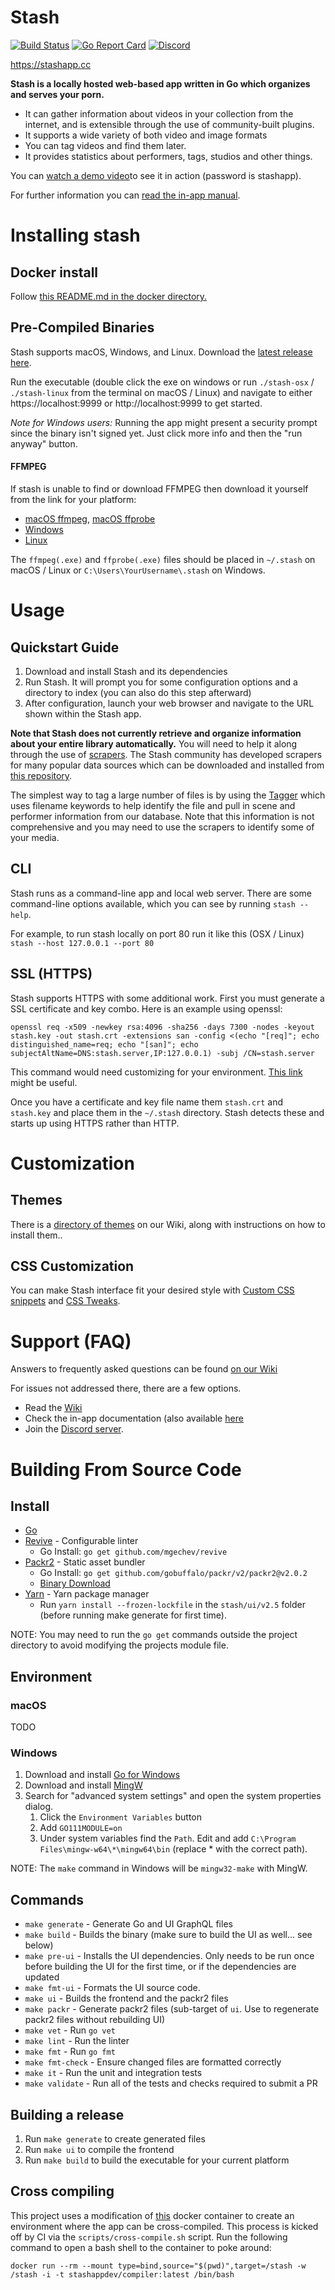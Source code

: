 # Stash

[![Build Status](https://travis-ci.org/stashapp/stash.svg?branch=master)](https://travis-ci.org/stashapp/stash)
[![Go Report Card](https://goreportcard.com/badge/github.com/stashapp/stash)](https://goreportcard.com/report/github.com/stashapp/stash)
[![Discord](https://img.shields.io/discord/559159668438728723.svg?logo=discord)](https://discord.gg/2TsNFKt)

https://stashapp.cc

**Stash is a locally hosted web-based app written in Go which organizes and serves your porn.**

* It can gather information about videos in your collection from the internet, and is extensible through the use of community-built plugins.
* It supports a wide variety of both video and image formats
* You can tag videos and find them later.
* It provides statistics about performers, tags, studios and other things.

You can [watch a demo video](https://vimeo.com/275537038)to see it in action (password is stashapp).

For further information you can [read the in-app manual](https://github.com/stashapp/stash/tree/develop/ui/v2.5/src/docs/en).

# Installing stash

## Docker install

Follow [this README.md in the docker directory.](docker/production/README.md)

## Pre-Compiled Binaries

Stash supports macOS, Windows, and Linux.  Download the [latest release here](https://github.com/stashapp/stash/releases).

Run the executable (double click the exe on windows or run `./stash-osx` / `./stash-linux` from the terminal on macOS / Linux) and navigate to either https://localhost:9999 or http://localhost:9999 to get started.

*Note for Windows users:* Running the app might present a security prompt since the binary isn't signed yet.  Just click more info and then the "run anyway" button.

#### FFMPEG

If stash is unable to find or download FFMPEG then download it yourself from the link for your platform:

* [macOS ffmpeg](https://evermeet.cx/ffmpeg/ffmpeg-4.3.1.zip), [macOS ffprobe](https://evermeet.cx/ffmpeg/ffprobe-4.3.1.zip)
* [Windows](https://www.gyan.dev/ffmpeg/builds/ffmpeg-release-essentials.zip)
* [Linux](https://www.johnvansickle.com/ffmpeg/)

The `ffmpeg(.exe)` and `ffprobe(.exe)` files should be placed in `~/.stash` on macOS / Linux or `C:\Users\YourUsername\.stash` on Windows.

# Usage

## Quickstart Guide
1) Download and install Stash and its dependencies
2) Run Stash. It will prompt you for some configuration options and a directory to index (you can also do this step afterward)
3) After configuration, launch your web browser and navigate to the URL shown within the Stash app.

**Note that Stash does not currently retrieve and organize information about your entire library automatically.**  You will need to help it along through the use of [scrapers](https://github.com/stashapp/stash/blob/develop/ui/v2.5/src/docs/en/Scraping.md).  The Stash community has developed scrapers for many popular data sources which can be downloaded and installed from [this repository](https://github.com/stashapp/CommunityScrapers).

The simplest way to tag a large number of files is by using the [Tagger](https://github.com/stashapp/stash/blob/develop/ui/v2.5/src/docs/en/Tagger.md) which uses filename keywords to help identify the file and pull in scene and performer information from our database. Note that this information is not comprehensive and you may need to use the scrapers to identify some of your media.

## CLI

Stash runs as a command-line app and local web server.  There are some command-line options available, which you can see by running `stash --help`.

For example, to run stash locally on port 80 run it like this (OSX / Linux) `stash --host 127.0.0.1 --port 80`

## SSL (HTTPS)

Stash supports HTTPS with some additional work.  First you must generate a SSL certificate and key combo.  Here is an example using openssl:

`openssl req -x509 -newkey rsa:4096 -sha256 -days 7300 -nodes -keyout stash.key -out stash.crt -extensions san -config <(echo "[req]"; echo distinguished_name=req; echo "[san]"; echo subjectAltName=DNS:stash.server,IP:127.0.0.1) -subj /CN=stash.server`

This command would need customizing for your environment.  [This link](https://stackoverflow.com/questions/10175812/how-to-create-a-self-signed-certificate-with-openssl) might be useful.

Once you have a certificate and key file name them `stash.crt` and `stash.key` and place them in the `~/.stash` directory.  Stash detects these and starts up using HTTPS rather than HTTP.

# Customization

## Themes
There is a [directory of themes](https://github.com/stashapp/stash/wiki/Themes) on our Wiki, along with instructions on how to install them..

## CSS Customization
You can make Stash interface fit your desired style with [Custom CSS snippets](https://github.com/stashapp/stash/wiki/Custom-CSS-snippets) and [CSS Tweaks](https://github.com/stashapp/stash/wiki/CSS-Tweaks).

# Support (FAQ)

Answers to frequently asked questions can be found [on our Wiki](https://github.com/stashapp/stash/wiki/FAQ)

For issues not addressed there, there are a few options.

* Read the [Wiki](https://github.com/stashapp/stash/wiki)
* Check the in-app documentation (also available [here](https://github.com/stashapp/stash/tree/develop/ui/v2.5/src/docs/en)
* Join the [Discord server](https://discord.gg/2TsNFKt).

# Building From Source Code

## Install

* [Go](https://golang.org/dl/)
* [Revive](https://github.com/mgechev/revive) - Configurable linter
    * Go Install: `go get github.com/mgechev/revive`
* [Packr2](https://github.com/gobuffalo/packr/tree/v2.0.2/v2) - Static asset bundler
    * Go Install: `go get github.com/gobuffalo/packr/v2/packr2@v2.0.2`
    * [Binary Download](https://github.com/gobuffalo/packr/releases)
* [Yarn](https://yarnpkg.com/en/docs/install) - Yarn package manager
    * Run `yarn install --frozen-lockfile` in the `stash/ui/v2.5` folder (before running make generate for first time).

NOTE: You may need to run the `go get` commands outside the project directory to avoid modifying the projects module file.

## Environment

### macOS

TODO

### Windows

1. Download and install [Go for Windows](https://golang.org/dl/)
2. Download and install [MingW](https://sourceforge.net/projects/mingw-w64/)
3. Search for "advanced system settings" and open the system properties dialog.
    1. Click the `Environment Variables` button
    2. Add `GO111MODULE=on`
    3. Under system variables find the `Path`.  Edit and add `C:\Program Files\mingw-w64\*\mingw64\bin` (replace * with the correct path).

NOTE: The `make` command in Windows will be `mingw32-make` with MingW.

## Commands

* `make generate` - Generate Go and UI GraphQL files
* `make build` - Builds the binary (make sure to build the UI as well... see below)
* `make pre-ui` - Installs the UI dependencies. Only needs to be run once before building the UI for the first time, or if the dependencies are updated
* `make fmt-ui` - Formats the UI source code.
* `make ui` - Builds the frontend and the packr2 files
* `make packr` - Generate packr2 files (sub-target of `ui`. Use to regenerate packr2 files without rebuilding UI)
* `make vet` - Run `go vet`
* `make lint` - Run the linter
* `make fmt` - Run `go fmt`
* `make fmt-check` - Ensure changed files are formatted correctly
* `make it` - Run the unit and integration tests
* `make validate` - Run all of the tests and checks required to submit a PR

## Building a release

1. Run `make generate` to create generated files 
2. Run `make ui` to compile the frontend
3. Run `make build` to build the executable for your current platform

## Cross compiling

This project uses a modification of [this](https://github.com/bep/dockerfiles/tree/master/ci-goreleaser) docker container to create an environment
where the app can be cross-compiled.  This process is kicked off by CI via the `scripts/cross-compile.sh` script.  Run the following
command to open a bash shell to the container to poke around:

`docker run --rm --mount type=bind,source="$(pwd)",target=/stash -w /stash -i -t stashappdev/compiler:latest /bin/bash`

